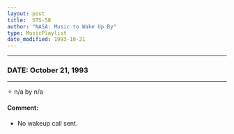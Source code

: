 ```yaml
---
layout: post
title:  STS-58
author: "NASA: Music to Wake Up By"
type: MusicPlaylist
date_modified: 1993-10-21
---
```


----
### DATE: October 21, 1993
----
✧ n/a by n/a

#### Comment:
* No wakeup call sent.
